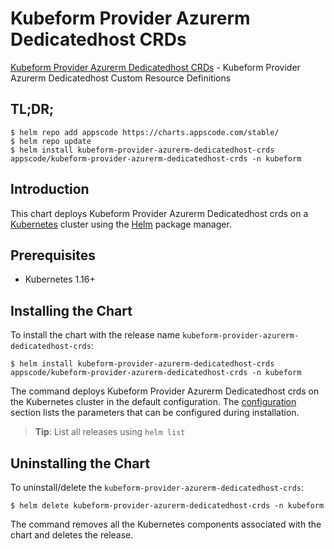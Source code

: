 # Kubeform Provider Azurerm Dedicatedhost CRDs

[Kubeform Provider Azurerm Dedicatedhost CRDs](https://github.com/kubeform) - Kubeform Provider Azurerm Dedicatedhost Custom Resource Definitions

## TL;DR;

```console
$ helm repo add appscode https://charts.appscode.com/stable/
$ helm repo update
$ helm install kubeform-provider-azurerm-dedicatedhost-crds appscode/kubeform-provider-azurerm-dedicatedhost-crds -n kubeform
```

## Introduction

This chart deploys Kubeform Provider Azurerm Dedicatedhost crds on a [Kubernetes](http://kubernetes.io) cluster using the [Helm](https://helm.sh) package manager.

## Prerequisites

- Kubernetes 1.16+

## Installing the Chart

To install the chart with the release name `kubeform-provider-azurerm-dedicatedhost-crds`:

```console
$ helm install kubeform-provider-azurerm-dedicatedhost-crds appscode/kubeform-provider-azurerm-dedicatedhost-crds -n kubeform
```

The command deploys Kubeform Provider Azurerm Dedicatedhost crds on the Kubernetes cluster in the default configuration. The [configuration](#configuration) section lists the parameters that can be configured during installation.

> **Tip**: List all releases using `helm list`

## Uninstalling the Chart

To uninstall/delete the `kubeform-provider-azurerm-dedicatedhost-crds`:

```console
$ helm delete kubeform-provider-azurerm-dedicatedhost-crds -n kubeform
```

The command removes all the Kubernetes components associated with the chart and deletes the release.


